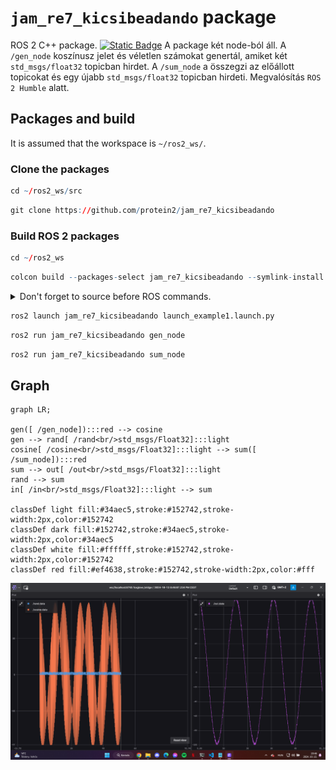 # `jam_re7_kicsibeadando` package
ROS 2 C++ package.  [![Static Badge](https://img.shields.io/badge/ROS_2-Humble-34aec5)](https://docs.ros.org/en/humble/)
A package két node-ból áll. A `/gen_node` koszínusz jelet és véletlen számokat genertál, amiket két `std_msgs/float32` topicban hirdet. A `/sum_node` a összegzi az előállott topicokat és egy újabb `std_msgs/float32` topicban hirdeti. Megvalósítás `ROS 2 Humble` alatt.
## Packages and build

It is assumed that the workspace is `~/ros2_ws/`.


### Clone the packages
``` r
cd ~/ros2_ws/src
```
``` r
git clone https://github.com/protein2/jam_re7_kicsibeadando
```

### Build ROS 2 packages
``` r
cd ~/ros2_ws
```
``` r
colcon build --packages-select jam_re7_kicsibeadando --symlink-install
```

<details>
<summary> Don't forget to source before ROS commands.</summary>

``` bash
source ~/ros2_ws/install/setup.bash
```
</details>

``` r
ros2 launch jam_re7_kicsibeadando launch_example1.launch.py
```
``` r
ros2 run jam_re7_kicsibeadando gen_node 
```

``` r
ros2 run jam_re7_kicsibeadando sum_node 
```

## Graph

``` mermaid
graph LR;

gen([ /gen_node]):::red --> cosine
gen --> rand[ /rand<br/>std_msgs/Float32]:::light 
cosine[ /cosine<br/>std_msgs/Float32]:::light --> sum([ /sum_node]):::red
sum --> out[ /out<br/>std_msgs/Float32]:::light 
rand --> sum
in[ /in<br/>std_msgs/Float32]:::light --> sum

classDef light fill:#34aec5,stroke:#152742,stroke-width:2px,color:#152742  
classDef dark fill:#152742,stroke:#34aec5,stroke-width:2px,color:#34aec5
classDef white fill:#ffffff,stroke:#152742,stroke-width:2px,color:#152742
classDef red fill:#ef4638,stroke:#152742,stroke-width:2px,color:#fff
```

![](img/ajr_foxglove_image.png)